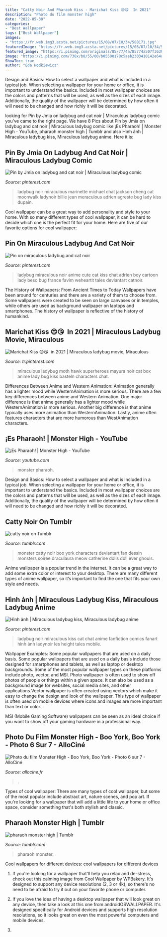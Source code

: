 ```yaml
---
title: "Catty Noir And Pharaoh Kiss - Marichat Kiss 😍😘 ️ In 2021"
description: "Photo du film monster high"
date: "2022-05-30"
categories:
- "Best Wallpaper"
tags: ["Best Wallpaper"]
images:
- "https://fr.web.img3.acsta.net/pictures/15/08/07/10/34/588171.jpg"
featuredImage: "https://fr.web.img3.acsta.net/pictures/15/08/07/10/34/588171.jpg"
featured_image: "https://i.pinimg.com/originals/85/77/4a/85774a507f3639cb33274f8491c09d8d.jpg"
image: "https://i.pinimg.com/736x/b0/55/00/b05500178c5aeb2303410142e64aa10c.jpg"
ShowToc: true
author: "Eda Hodkiewicz"
---
```



Design and Basics: How to select a wallpaper and what is included in a typical job.
When selecting a wallpaper for your home or office, it is important to understand the basics. Included in most wallpaper choices are the colors and patterns that will be used, as well as the sizes of each image. Additionally, the quality of the wallpaper will be determined by how often it will need to be changed and how richly it will be decorated.

	

		
looking for Pin by Jmia on ladybug and cat noir | Miraculous ladybug comic you've came to the right page. We have 8 Pics about Pin by Jmia on ladybug and cat noir | Miraculous ladybug comic like ¡Es Pharaoh! | Monster High - YouTube, pharaoh monster high | Tumblr and also Hình ảnh | Miraculous ladybug kiss, Miraculous ladybug anime. Here it is:
		
    
## Pin By Jmia On Ladybug And Cat Noir | Miraculous Ladybug Comic

<img loading=lazy src="https://i.pinimg.com/736x/b0/55/00/b05500178c5aeb2303410142e64aa10c.jpg" onerror="this.onerror=null;this.src='https://tse3.mm.bing.net/th?id=OIP.xEgdNieuntComwuIEU9GLQHaI2&amp;pid=15.1';" alt="Pin by Jmia on ladybug and cat noir | Miraculous ladybug comic">

_Source: pinterest.com_

>ladybug noir miraculous marinette michael chat jackson cheng cat moonwalk ladynoir billie jean meraculous adrien agreste bug lady kiss dupain. 

	

Cool wallpaper can be a great way to add personality and style to your home. With so many different types of cool wallpaper, it can be hard to decide which one is the perfect fit for your home. Here are five of our favorite options for cool wallpaper: 

    
## Pin On Miraculous Ladybug And Cat Noir

<img loading=lazy src="https://i.pinimg.com/originals/85/77/4a/85774a507f3639cb33274f8491c09d8d.jpg" onerror="this.onerror=null;this.src='https://tse1.mm.bing.net/th?id=OIP.lxHrcu-9cqjlW_qjpR__bQAAAA&amp;pid=15.1';" alt="Pin on miraculous ladybug and cat noir">

_Source: pinterest.com_

>ladybug miraculous noir anime cute cat kiss chat adrien boy cartoon lady beso bug france favim weheartit tales deviantart catnoir. 

	

The History of Wallpapers: From Ancient Times to Today
Wallpapers have been around for centuries and there are a variety of them to choose from. Some wallpapers were created to be seen on large canvases or in temples, while others are used as background wallpaper on laptops and smartphones. The history of wallpaper is reflective of the history of humankind.

    
## Marichat Kiss 😍😘 ️ In 2021 | Miraculous Ladybug Movie, Miraculous

<img loading=lazy src="https://i.pinimg.com/236x/73/9a/a5/739aa5e238c3081eaa10797979d4108c.jpg?nii=t" onerror="this.onerror=null;this.src='https://tse4.mm.bing.net/th?id=OIP.ahOk6OXqN3U2W4ESSTHePAAAAA&amp;pid=15.1';" alt="Marichat Kiss 😍😘 ️ in 2021 | Miraculous ladybug movie, Miraculous">

_Source: tr.pinterest.com_

>miraculous ladybug moth hawk superheroes mayura noir cat box anime lady bug kiss basteln characters chat. 

	

Differences Between Anime and Western Animation: Animation generally has a lighter mood while WesternAnimation is more serious.
There are a few key differences between anime and Western Animation. One major difference is that anime generally has a lighter mood while WesternAnimation is more serious. Another big difference is that anime typically uses more animation than WesternAnimation. Lastly, anime often features characters that are more humorous than WestAnimation characters.

    
## ¡Es Pharaoh! | Monster High - YouTube

<img loading=lazy src="https://i.ytimg.com/vi/IgJs14-eF9Y/maxresdefault.jpg" onerror="this.onerror=null;this.src='https://tse2.mm.bing.net/th?id=OIP.kpybz9QtVCaKOL-P4cmdQQHaEK&amp;pid=15.1';" alt="¡Es Pharaoh! | Monster High - YouTube">

_Source: youtube.com_

>monster pharaoh. 

	

Design and Basics: How to select a wallpaper and what is included in a typical job.
When selecting a wallpaper for your home or office, it is important to understand the basics. Included in most wallpaper choices are the colors and patterns that will be used, as well as the sizes of each image. Additionally, the quality of the wallpaper will be determined by how often it will need to be changed and how richly it will be decorated.

    
## Catty Noir On Tumblr

<img loading=lazy src="https://78.media.tumblr.com/2f8047e048c9327047a4902dfd0235aa/tumblr_ngc4ibEdK91tc5acoo1_500.jpg" onerror="this.onerror=null;this.src='https://tse1.mm.bing.net/th?id=OIP.4B9SCFmKD5SPEkz5zE55_QHaKe&amp;pid=15.1';" alt="catty noir on Tumblr">

_Source: tumblr.com_

>monster catty noir boo york characters deviantart fan dessin monsters soirée draculaura meow catherine dolls doll ever ghouls. 

	

Anime wallpaper is a popular trend in the internet. It can be a great way to add some extra color or interest to your desktop. There are many different types of anime wallpaper, so it’s important to find the one that fits your own style and needs.

    
## Hình ảnh | Miraculous Ladybug Kiss, Miraculous Ladybug Anime

<img loading=lazy src="https://i.pinimg.com/originals/d4/03/e2/d403e2fa2eb7f79f7e464949137c3825.jpg" onerror="this.onerror=null;this.src='https://tse3.mm.bing.net/th?id=OIP.JPCr2yf7u75ZN3_l5-TcnAAAAA&amp;pid=15.1';" alt="Hình ảnh | Miraculous ladybug kiss, Miraculous ladybug anime">

_Source: pinterest.com_

>ladybug noir miraculous kiss cat chat anime fanfiction comics fanart hình ảnh ladynoir les height tales mobile. 

	

Wallpaper Examples: Some popular wallpapers that are used on a daily basis.
Some popular wallpapers that are used on a daily basis include those designed for smartphones and tablets, as well as laptop or desktop backgrounds. Some of the most popular wallpaper types on these platforms include photo, vector, and MSI. 
Photo wallpaper is often used to show off photos of people or things within a given space. It can also be used as a background image for websites, social media sites, and other applications.Vector wallpaper is often created using vectors which make it easy to change the design and look of the wallpaper. This type of wallpaper is often used on mobile devices where icons and images are more important than text or color. 

MSI (Mobile Gaming Software) wallpapers can be seen as an ideal choice if you want to show off your gaming hardware in a professional way.

    
## Photo Du Film Monster High - Boo York, Boo York - Photo 6 Sur 7 - AlloCiné

<img loading=lazy src="https://fr.web.img3.acsta.net/pictures/15/08/07/10/34/588171.jpg" onerror="this.onerror=null;this.src='https://tse3.mm.bing.net/th?id=OIP.h0OFfEu0rslf4A9blKiABgHaEK&amp;pid=15.1';" alt="Photo du film Monster High - Boo York, Boo York - Photo 6 sur 7 - AlloCiné">

_Source: allocine.fr_

>. 

	

Types of cool wallpaper:
There are many types of cool wallpaper, but some of the most popular include abstract art, nature scenes, and pop art. If you're looking for a wallpaper that will add a little life to your home or office space, consider something that's both stylish and classic.

    
## Pharaoh Monster High | Tumblr

<img loading=lazy src="https://66.media.tumblr.com/1b426a1e9ad60c7ef6ea26ec06bdddc5/tumblr_pbgaiwg3N91v5caexo1_500.jpg" onerror="this.onerror=null;this.src='https://tse2.mm.bing.net/th?id=OIP.q2E4UKv2yWUxerlvQCcABgHaI0&amp;pid=15.1';" alt="pharaoh monster high | Tumblr">

_Source: tumblr.com_

>pharaoh monster. 

	

Cool wallpapers for different devices:
cool wallpapers for different devices 

1. If you're looking for a wallpaper that'll help you relax and de-stress, check out this calming image from Cool Wallpaper by WPBakery. It's designed to support any device resolutions (2, 3 or 4k), so there's no need to be afraid to try it out on your favorite phone or computer.

2. If you love the idea of having a desktop wallpaper that will look great on any device, then take a look at this one from androidOSWALLPAPER. It's designed specifically for Android devices and supports high resolution resolutions, so it looks great on even the most powerful computers and mobile devices.

3.

